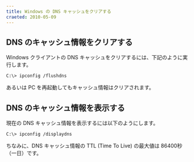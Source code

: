 ```yaml
---
title: Windows の DNS キャッシュをクリアする
craeted: 2010-05-09
---
```


DNS のキャッシュ情報をクリアする
----

Windows クライアントの DNS キャッシュをクリアするには、下記のように実行します。

~~~
C:\> ipconfig /flushdns
~~~

あるいは PC を再起動してもキャッシュ情報はクリアされます。


DNS のキャッシュ情報を表示する
----

現在の DNS キャッシュ情報を表示するには以下のようにします。

~~~
C:\> ipconfig /displaydns
~~~

ちなみに、DNS キャッシュ情報の TTL (Time To Live) の最大値は 86400秒（一日）です。

